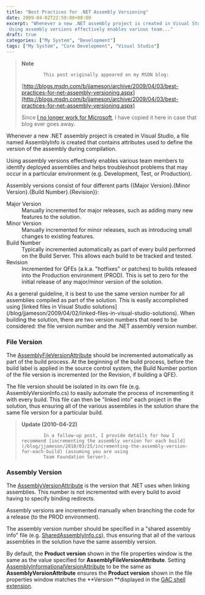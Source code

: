 ```yaml
---
title: "Best Practices for .NET Assembly Versioning"
date: 2009-04-02T22:59:00+08:00
excerpt: "Whenever a new .NET assembly project is created in Visual Studio, a file named AssemblyInfo is created that contains attributes used to define the version of the assembly during compilation. 
 Using assembly versions effectively enables various team..."
draft: true
categories: ["My System", "Development"]
tags: ["My System", "Core Development", "Visual Studio"]
---
```


> **Note**
> 
>             This post originally appeared on my MSDN blog:
> 
> [http://blogs.msdn.com/b/jjameson/archive/2009/04/03/best-practices-for-net-assembly-versioning.aspx](http://blogs.msdn.com/b/jjameson/archive/2009/04/03/best-practices-for-net-assembly-versioning.aspx)
> 
> Since [I no longer work for Microsoft](/blog/jjameson/2011/09/02/last-day-with-microsoft), I have copied it here in case that blog ever goes away.

Whenever a new .NET assembly project is created in Visual Studio, a file named AssemblyInfo is created that contains attributes used to define the version of the assembly during compilation.

Using assembly versions effectively enables various team members to identify deployed assemblies and helps troubleshoot problems that may occur in a particular environment (e.g. Development, Test, or Production).

Assembly versions consist of four different parts ({Major Version}.{Minor Version}.{Build Number}.{Revision}):

<dl>        <dt>Major Version</dt>
        <dd>
            Manually incremented for major releases, such as adding many new features to the
            solution.</dd>
        <dt>Minor Version</dt>
        <dd>
            Manually incremented for minor releases, such as introducing small changes to existing
            features.</dd>
        <dt>Build Number</dt>
        <dd>
            Typically incremented automatically as part of every build performed on the Build
            Server. This allows each build to be tracked and tested.</dd>
        <dt>Revision</dt>
        <dd>
            Incremented for QFEs (a.k.a. "hotfixes" or patches) to builds released into the
            Production environment (PROD). This is set to zero for the initial release of any
            major/minor version of the solution.</dd></dl>
As a general guideline, it is best to use the same version number for all assemblies compiled as part of the solution. This is easily accomplished using [linked files in Visual Studio solutions](/blog/jjameson/2009/04/02/linked-files-in-visual-studio-solutions).
When building the solution, there are two version numbers that need to be considered: the file version number and the .NET assembly version number.

### File Version

The [AssemblyFileVersionAttribute](http://msdn.microsoft.com/en-us/library/system.reflection.assemblyfileversionattribute%28VS.71%29.aspx) should be incremented automatically as part of the build process. At the beginning of the build process, before the build label is applied in the source control system, the Build Number portion of the file version is incremented (or the Revision, if building a QFE).

The file version should be isolated in its own file (e.g. AssemblyVersionInfo.cs) to easily automate the process of incrementing it with every build. This file can then be "linked into" each project in the solution, thus ensuring all of the various assemblies in the solution share the same file version for a particular build.

> **Update (2010-04-22)**
> 
>             In a follow-up post, I provide details for how I recommend [incrementing the assembly version for each build](/blog/jjameson/2010/03/25/incrementing-the-assembly-version-for-each-build) (assuming you are using
>             Team Foundation Server).

### Assembly Version

The [AssemblyVersionAttribute](http://msdn.microsoft.com/en-us/library/system.reflection.assemblyversionattribute.aspx) is the version that .NET uses when linking assemblies. This number is not incremented with every build to avoid having to specify binding redirects.

Assembly versions are incremented manually when branching the code for a release (to the PROD environment).

The assembly version number should be specified in a "shared assembly info" file (e.g. [SharedAssemblyInfo.cs](/blog/jjameson/2009/04/03/shared-assembly-info-in-visual-studio-projects)), thus ensuring that all of the various assemblies in the solution have the same assembly version.

By default, the **Product version** shown in the file properties window is the same as the value specified for **AssemblyFileVersionAttribute**. Setting [AssemblyInformationalVersionAttribute](http://msdn.microsoft.com/en-us/library/system.reflection.assemblyinformationalversionattribute%28VS.71%29.aspx) to be the same as **AssemblyVersionAttribute** ensures the **Product version** shown in the file properties window matches the **Version **displayed in the [GAC shell extension](http://msdn.microsoft.com/en-us/library/34149zk3.aspx).

